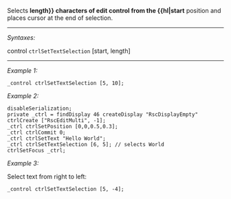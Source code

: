 Selects **length}} characters of edit control from the {{hl|start** position and places cursor at the end of selection.


---
*Syntaxes:*

control `ctrlSetTextSelection` [start, length]

---
*Example 1:*

```sqf
_control ctrlSetTextSelection [5, 10];
```

*Example 2:*

```sqf
disableSerialization;
private _ctrl = findDisplay 46 createDisplay "RscDisplayEmpty" ctrlCreate ["RscEditMulti", -1];
_ctrl ctrlSetPosition [0,0,0.5,0.3];
_ctrl ctrlCommit 0;
_ctrl ctrlSetText "Hello World";
_ctrl ctrlSetTextSelection [6, 5]; // selects World
ctrlSetFocus _ctrl;
```

*Example 3:*

Select text from right to left:

```sqf
_control ctrlSetTextSelection [5, -4];
```